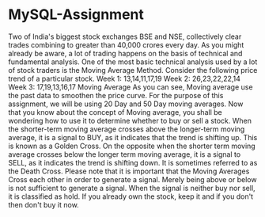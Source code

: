 # MySQL-Assignment
Two of India's biggest stock exchanges BSE and NSE, collectively clear trades combining to greater than 40,000 crores every day. As you might already be aware, a lot of trading happens on the basis of technical and fundamental analysis.     One of the most basic technical analysis used by a lot of stock traders is the Moving Average Method.   Consider the following price trend of a particular stock.     Week 1: 13,14,11,17,19  Week 2: 26,23,22,22,14  Week 3: 17,19,13,16,17   Moving Average As you can see, Moving average use the past data to smoothen the price curve. For the purpose of this assignment, we will be using 20 Day and 50 Day moving averages.     Now that you know about the concept of Moving average, you shall be wondering how to use it to determine whether to buy or sell a stock.     When the shorter-term moving average crosses above the longer-term moving average, it is a signal to BUY, as it indicates that the trend is shifting up. This is known as a Golden Cross.     On the opposite when the shorter term moving average crosses below the longer term moving average, it is a signal to SELL, as it indicates the trend is shifting down. It is sometimes referred to as the Death Cross.     Please note that it is important that the Moving Averages Cross each other in order to generate a signal. Merely being above or below is not sufficient to generate a signal.     When the signal is neither buy nor sell, it is classified as hold. If you already own the stock, keep it and if you don't then don't buy it now.

